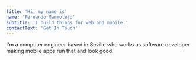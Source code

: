 ```yaml
---
title: 'Hi, my name is'
name: 'Fernando Marmolejo'
subtitle: 'I build things for web and mobile.'
contactText: 'Get In Touch'
---
```


I'm a computer engineer based in Seville who works as software developer making mobile apps run that and look good.
